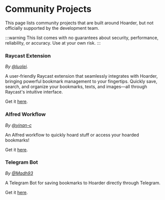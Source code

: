 # Community Projects

This page lists community projects that are built around Hoarder, but not officially supported by the development team.

:::warning
This list comes with no guarantees about security, performance, reliability, or accuracy. Use at your own risk.
:::


### Raycast Extension

*By [@luolei](https://github.com/foru17).*

A user-friendly Raycast extension that seamlessly integrates with Hoarder, bringing powerful bookmark management to your fingertips. Quickly save, search, and organize your bookmarks, texts, and images—all through Raycast's intuitive interface.

Get it [here](https://www.raycast.com/luolei/hoarder).

### Alfred Workflow

*By [@yinan-c](https://github.com/yinan-c)*

An Alfred workflow to quickly hoard stuff or access your hoarded bookmarks!

Get it [here](https://www.alfredforum.com/topic/22528-hoarder-workflow-for-self-hosted-bookmark-management/).

### Telegram Bot

*By [@Madh93](https://github.com/Madh93)*

A Telegram Bot for saving bookmarks to Hoarder directly through Telegram.

Get it [here](https://github.com/Madh93/hoarderbot).
